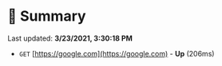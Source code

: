 # 📖 Summary
Last updated: **3/23/2021, 3:30:18 PM**

- `GET` [https://google.com](https://google.com) - **Up** (206ms)
